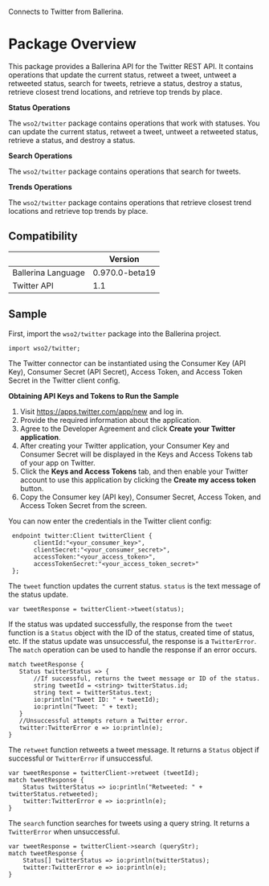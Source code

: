 Connects to Twitter from Ballerina. 

# Package Overview

This package provides a Ballerina API for the Twitter REST API. It contains operations that update the current status, retweet a tweet, 
untweet a retweeted status, search for tweets, retrieve a status, destroy a status, retrieve closest trend locations, and retrieve top trends by place.

**Status Operations**

The `wso2/twitter` package contains operations that work with statuses. You can update the current status, retweet a tweet, 
untweet a retweeted status, retrieve a status, and destroy a status.

**Search Operations**

The `wso2/twitter` package contains operations that search for tweets. 

**Trends Operations**

The `wso2/twitter` package contains operations that retrieve closest trend locations and retrieve top trends by place.



## Compatibility
|                    |    Version     |  
| -----------------  | -------------- | 
| Ballerina Language | 0.970.0-beta19 |
|  Twitter API       |   1.1          |


## Sample

First, import the `wso2/twitter` package into the Ballerina project.

```ballerina
import wso2/twitter;
```
    
The Twitter connector can be instantiated using the Consumer Key (API Key), Consumer Secret (API Secret), Access Token, 
and Access Token Secret in the Twitter client config.

**Obtaining API Keys and Tokens to Run the Sample**

1. Visit https://apps.twitter.com/app/new and log in.
2. Provide the required information about the application.
3. Agree to the Developer Agreement and click **Create your Twitter application**.
4. After creating your Twitter application, your Consumer Key and Consumer Secret will be displayed in the Keys and Access Tokens tab of your app on Twitter.
5. Click the **Keys and Access Tokens** tab, and then enable your Twitter account to use this application by clicking the **Create my access token** button.
6. Copy the Consumer key (API key), Consumer Secret, Access Token, and Access Token Secret from the screen.


You can now enter the credentials in the Twitter client config:
```ballerina
 endpoint twitter:Client twitterClient {
       clientId:"<your_consumer_key>",
       clientSecret:"<your_consumer_secret>",
       accessToken:"<your_access_token>",
       accessTokenSecret:"<your_access_token_secret>"
 };
```

The `tweet` function updates the current status. `status` is the text message of the status update.

   `var tweetResponse = twitterClient->tweet(status);`
   
If the status was updated successfully, the response from the `tweet` function is a `Status` object with the ID of the status, created time of status, etc. If the status update was unsuccessful, the response is a `TwitterError`. The `match` operation can be used to handle the response if an error occurs.

```ballerina
match tweetResponse {
   Status twitterStatus => {
       //If successful, returns the tweet message or ID of the status.
       string tweetId = <string> twitterStatus.id;
       string text = twitterStatus.text;
       io:println("Tweet ID: " + tweetId);
       io:println("Tweet: " + text);
   }
   //Unsuccessful attempts return a Twitter error.
   twitter:TwitterError e => io:println(e); 
}
```

The `retweet` function retweets a tweet message. It returns a `Status` object if successful or `TwitterError` if unsuccessful.

```ballerina
var tweetResponse = twitterClient->retweet (tweetId);
match tweetResponse {
    Status twitterStatus => io:println("Retweeted: " +    twitterStatus.retweeted);
    twitter:TwitterError e => io:println(e);
}
```

The `search` function searches for tweets using a query string. It returns a `TwitterError` when unsuccessful.
```ballerina
var tweetResponse = twitterClient->search (queryStr);
match tweetResponse {
    Status[] twitterStatus => io:println(twitterStatus);
    twitter:TwitterError e => io:println(e);
}
```

